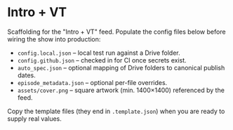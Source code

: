# Intro + VT

Scaffolding for the "Intro + VT" feed. Populate the config files below before wiring the show into production:

- `config.local.json` – local test run against a Drive folder.
- `config.github.json` – checked in for CI once secrets exist.
- `auto_spec.json` – optional mapping of Drive folders to canonical publish dates.
- `episode_metadata.json` – optional per-file overrides.
- `assets/cover.png` – square artwork (min. 1400×1400) referenced by the feed.

Copy the template files (they end in `.template.json`) when you are ready to supply real values.

